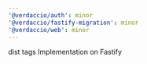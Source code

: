 ```yaml
---
'@verdaccio/auth': minor
'@verdaccio/fastify-migration': minor
'@verdaccio/web': minor
---
```


dist tags Implementation on Fastify
